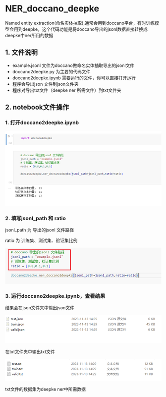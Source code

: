 # NER_doccano_deepke
Named entity extraction(命名实体抽取),通常会用到doccano平台，有时训练模型会用到deepke，这个代码功能是将doccano导出的jsonl数据直接转换成deepke中ner所用的数据



## 1. 文件说明

- example.jsonl 文件为doccano做命名实体抽取导出的jsonl文件
- doccano2deepke.py 为主要的代码文件
- doccano2deepke.ipynb 需要运行的文件，你可以直接打开运行
- 程序会导出json 文件到json文件夹
- 程序对导出txt文件（deepke ner 所需文件）到txt文件夹



## 2. notebook文件操作

### 1. 打开doccano2deepke.ipynb

![image-20231113144633767](https://github.com/Olgird/NER_doccano_deepke/blob/main/image/image-20231113144633767.png)

### 2. 填写jsonl_path 和 ratio

jsonl_path 为 导出的jsonl 文件路径

ratio 为 训练集、测试集、验证集比例

![image-20231113144912504](https://github.com/Olgird/NER_doccano_deepke/blob/main/image/image-20231113144912504.png)

### 3. 运行doccano2deepke.ipynb，查看结果

结果会在json文件夹中输出json文件

![image-20231113145008452](https://github.com/Olgird/NER_doccano_deepke/blob/main/image/image-20231113145008452.png)

在txt文件夹中输出txt文件

![image-20231113145134883](https://github.com/Olgird/NER_doccano_deepke/blob/main/image/image-20231113145134883.png)

txt文件的数据集为deepke ner中所需数据
